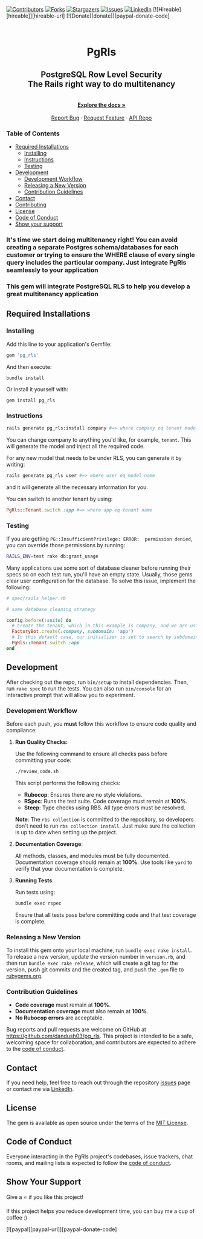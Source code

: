 
<!--
  Title: PgRls Rails
  Description: rails multitenancy with pg rls
  Author: dandush03
-->
<meta name="google-site-verification" content="Mc1vBv8PRYPw_cdd3EiKhF2vlOeIEIk3VYhAg75ertI" />

[![Contributors][contributors-shield]][contributors-url]
[![Forks][forks-shield]][forks-url]
[![Stargazers][stars-shield]][stars-url]
[![Issues][issues-shield]][issues-url]
[![LinkedIn][linkedin-shield2]][linkedin-url2]
[![Hireable][hireable]][hireable-url]
[![Donate][donate]][paypal-donate-code]

<!-- PROJECT LOGO -->
<br />
<p align="center">
 <h1 align="center">PgRls<h2 align="center">PostgreSQL Row Level Security<br />The Rails right way to do multitenancy</h2></h1>

  <p align="center">
    <br />
    <a href="https://github.com/Dandush03/pg_rls/wiki"><strong>Explore the docs »</strong></a>
    <br />
    <br />
    <a href="https://github.com/Dandush03/pg_rls/issues">Report Bug</a>
    ·
    <a href="https://github.com/Dandush03/pg_rls/issues">Request Feature</a>
    ·
    <a href="https://github.com/Dandush03/pg_rls">API Repo</a>
  </p>

</p>

### Table of Contents

* [Required Installations](#required-installations)
  * [Installing](#installing)
  * [Instructions](#instructions)
  * [Testing](#testing)
* [Development](#development)
  * [Development Workflow](#development-workflow)
  * [Releasing a New Version](#releasing-a-new-version)
  * [Contribution Guidelines](#contribution-guidelines)
* [Contact](#contact)
* [Contributing](#contributing)
* [License](#license)
* [Code of Conduct](#code-of-conduct)
* [Show your support](#show-your-support)

### It's time we start doing multitenancy right! You can avoid creating a separate Postgres schema/databases for each customer or trying to ensure the WHERE clause of every single query includes the particular company. Just integrate PgRls seamlessly to your application

### This gem will integrate PostgreSQL RLS to help you develop a great multitenancy application

## Required Installations

### Installing

Add this line to your application's Gemfile:

```ruby
gem 'pg_rls'
```

And then execute:

    bundle install

Or install it yourself with:

    gem install pg_rls

### Instructions

```bash
rails generate pg_rls:install company #=> where company eq tenant model name
```

You can change company to anything you'd like, for example, `tenant`.
This will generate the model and inject all the required code.

For any new model that needs to be under RLS, you can generate it by writing:

```bash
rails generate pg_rls user #=> where user eq model name
```

and it will generate all the necessary information for you.

You can switch to another tenant by using:

```ruby
PgRls::Tenant.switch :app #=> where app eq tenant name
```

### Testing

If you are getting `PG::InsufficientPrivilege: ERROR:  permission denied`, you can override those permissions by running:

```bash
RAILS_ENV=test rake db:grant_usage
```

Many applications use some sort of database cleaner before running their specs so on each test run, you'll have an empty state. Usually, those gems clear user configuration for the database. To solve this issue, implement the following:

```ruby
# spec/rails_helper.rb

# some database cleaning strategy

config.before(:suite) do
  # Create the tenant, which in this example is company, and we are using FactoryBot
  FactoryBot.create(:company, subdomain: 'app')
  # In this default case, our initializer is set to search by subdomain so will use it
  PgRls::Tenant.switch :app
end
```

## Development

After checking out the repo, run `bin/setup` to install dependencies. Then, run `rake spec` to run the tests. You can also run `bin/console` for an interactive prompt that will allow you to experiment.

### Development Workflow

Before each push, you **must** follow this workflow to ensure code quality and compliance:

1. **Run Quality Checks:**

   Use the following command to ensure all checks pass before committing your code:

   ```bash
   ./review_code.sh
   ```

   This script performs the following checks:
   * **Rubocop**: Ensures there are no style violations.
   * **RSpec**: Runs the test suite. Code coverage must remain at **100%**.
   * **Steep**: Type checks using RBS. All type errors must be resolved.

   **Note**: The `rbs collection` is committed to the repository, so developers don't need to run `rbs collection install`. Just make sure the collection is up to date when setting up the project.

2. **Documentation Coverage**:

   All methods, classes, and modules must be fully documented. Documentation coverage should remain at **100%**. Use tools like `yard` to verify that your documentation is complete.

3. **Running Tests**:

   Run tests using:

   ```bash
   bundle exec rspec
   ```

   Ensure that all tests pass before committing code and that test coverage is complete.

### Releasing a New Version

To install this gem onto your local machine, run `bundle exec rake install`. To release a new version, update the version number in `version.rb`, and then run `bundle exec rake release`, which will create a git tag for the version, push git commits and the created tag, and push the `.gem` file to [rubygems.org](https://rubygems.org).

### Contribution Guidelines

* **Code coverage** must remain at **100%**.
* **Documentation coverage** must also remain at **100%**.
* **No Rubocop errors** are acceptable.

Bug reports and pull requests are welcome on GitHub at <https://github.com/dandush03/pg_rls>. This project is intended to be a safe, welcoming space for collaboration, and contributors are expected to adhere to the [code of conduct](https://github.com/dandush03/pg_rls/blob/master/CODE_OF_CONDUCT.md).

## Contact

If you need help, feel free to reach out through the repository [issues](https://github.com/dandush03/pg_rls/issues) page or contact me via [LinkedIn](https://www.linkedin.com/in/daniel-laloush/).

## License

The gem is available as open source under the terms of the [MIT License](https://opensource.org/licenses/MIT).

## Code of Conduct

Everyone interacting in the PgRls project's codebases, issue trackers, chat rooms, and mailing lists is expected to follow the [code of conduct](https://github.com/dandush03/pg_rls/blob/master/CODE_OF_CONDUCT.md).

## Show Your Support

Give a ⭐️ if you like this project!

If this project helps you reduce development time, you can buy me a cup of coffee :)

[![paypal][paypal-url]][paypal-donate-code]

<!-- MARKDOWN LINKS & IMAGES -->
[contributors-shield]: https://img.shields.io/github/contributors/Dandush03/React-Calculator.svg?style=flat-square
[contributors-url]: https://github.com/Dandush03/pg_rls/graphs/contributors
[forks-shield]: https://img.shields.io/github/forks/Dandush03/pg_rls.svg?style=flat-square
[forks-url]: https://github.com/Dandush03/pg_rls/network/members
[stars-shield]: https://img.shields.io/github/stars/Dandush03/pg_rls.svg?style=flat-square
[stars-url]: https://github.com/Dandush03/pg_rls/stargazers
[issues-shield]: https://img.shields.io/github/issues/Dandush03/pg_rls.svg?style=flat-square
[issues-url]: https://github.com/Dandush03/pg_rls/issues
[linkedin-shield2]: https://img.shields.io/badge/-LinkedIn-black.svg?style=flat-square&logo=linkedin&colorB=555
[linkedin-url2]: https://www.linkedin.com/in/daniel-laloush
